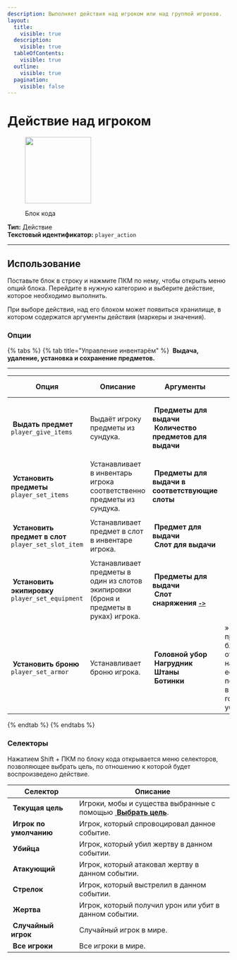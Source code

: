 ```yaml
---
description: Выполняет действия над игроком или над группой игроков.
layout:
  title:
    visible: true
  description:
    visible: true
  tableOfContents:
    visible: true
  outline:
    visible: true
  pagination:
    visible: false
---
```


# Действие над игроком

<figure><img src="../../../.gitbook/assets/cobblestone.png" alt="" width="150"><figcaption><p>Блок кода</p></figcaption></figure>

**Тип:** Действие\
**Текстовый идентификатор:** `player_action`

***

## Использование

Поставьте блок в строку и нажмите ПКМ по нему, чтобы открыть меню опций блока. Перейдите в нужную категорию и выберите действие, которое необходимо выполнить.

При выборе действия, над его блоком может появиться хранилище, в котором содержатся аргументы действия (маркеры и значения).

### Опции

{% tabs %}
{% tab title="Управление инвентарём" %}
<img src="../../../.gitbook/assets/chest.png" alt="" data-size="line"> **Выдача, удаление, установка и сохранение предметов.**

***

| Опция                                                                                                                                                              | Описание                                                                              | Аргументы                                                                                                                                                                                                                                                                                                                                                                                                                                                                                                                                                                             | Доп. сведения                                                                                    |
| ------------------------------------------------------------------------------------------------------------------------------------------------------------------ | ------------------------------------------------------------------------------------- | ------------------------------------------------------------------------------------------------------------------------------------------------------------------------------------------------------------------------------------------------------------------------------------------------------------------------------------------------------------------------------------------------------------------------------------------------------------------------------------------------------------------------------------------------------------------------------------- | ------------------------------------------------------------------------------------------------ |
| <p><img src="../../../.gitbook/assets/chest.png" alt="" data-size="line"> <strong>Выдать предмет</strong><br><code>player_give_items</code></p>                    | Выдаёт игроку предметы из сундука.                                                    | <p><a href="../arguments/item.md"><img src="../../../.gitbook/assets/item_frame.png" alt="" data-size="line"></a> <strong>Предметы для выдачи</strong><br><a href="../arguments/number.md"><img src="../../../.gitbook/assets/slime_ball.png" alt="" data-size="line"></a> <strong>Количество предметов для выдачи</strong></p>                                                                                                                                                                                                                                                       |                                                                                                  |
| <p><img src="../../../.gitbook/assets/ender_chest.png" alt="" data-size="line"> <strong>Установить предметы</strong><br><code>player_set_items</code></p>          | Устанавливает в инвентарь игрока соответственно предметы из сундука.                  | [<img src="../../../.gitbook/assets/item_frame.png" alt="" data-size="line">](../arguments/item.md) **Предметы для выдачи в соответствующие слоты**                                                                                                                                                                                                                                                                                                                                                                                                                                   |                                                                                                  |
| <p><img src="../../../.gitbook/assets/item_frame.png" alt="" data-size="line"> <strong>Установить предмет в слот</strong><br><code>player_set_slot_item</code></p> | Устанавливает предмет в слот в инвентаре игрока.                                      | <p><a href="../arguments/item.md"><img src="../../../.gitbook/assets/item_frame.png" alt="" data-size="line"></a> <strong>Предмет для выдачи</strong><br><a href="../arguments/number.md"><img src="../../../.gitbook/assets/slime_ball.png" alt="" data-size="line"></a> <strong>Слот для выдачи</strong></p>                                                                                                                                                                                                                                                                        |                                                                                                  |
| <p><img src="../../../.gitbook/assets/shield.png" alt="" data-size="line"> <strong>Установить экипировку</strong><br><code>player_set_equipment</code></p>         | Устанавливает предметы в один из слотов экипировки (броня и предметы в руках) игрока. | <p><a href="../arguments/item.md"><img src="../../../.gitbook/assets/item_frame.png" alt="" data-size="line"></a> <strong>Предметы для выдачи</strong><br><a href="../arguments/enum.md"><img src="../../../.gitbook/assets/heart_of_the_sea.png" alt="" data-size="line"></a> <strong>Слот снаряжения</strong> <a data-footnote-ref href="#user-content-fn-1"><strong><code>-></code></strong></a></p>                                                                                                                                                                               |                                                                                                  |
| <p><img src="../../../.gitbook/assets/iron_leggings.png" alt="" data-size="line"> <strong>Установить броню</strong><br><code>player_set_armor</code></p>           | Устанавливает броню игрока.                                                           | <p><a href="../arguments/item.md"><img src="../../../.gitbook/assets/item_frame.png" alt="" data-size="line"></a> <strong>Головной убор</strong><br><a href="../arguments/item.md"><img src="../../../.gitbook/assets/item_frame.png" alt="" data-size="line"></a> <strong>Нагрудник</strong><br><a href="../arguments/item.md"><img src="../../../.gitbook/assets/item_frame.png" alt="" data-size="line"></a> <strong>Штаны</strong><br><a href="../arguments/item.md"><img src="../../../.gitbook/assets/item_frame.png" alt="" data-size="line"></a> <strong>Ботинки</strong></p> | » Любой предмет или блок будет отображаться на голове, если положить его в слот головного убора. |
{% endtab %}
{% endtabs %}

### Селекторы

Нажатием Shift + ПКМ по блоку кода открывается меню селекторов, позволяющее выбрать цель, по отношению к которой будет воспроизведено действие.

| Селектор                                                                                          | Описание                                                                                                                                                 |
| ------------------------------------------------------------------------------------------------- | -------------------------------------------------------------------------------------------------------------------------------------------------------- |
| <img src="../../../.gitbook/assets/nether_star.gif" alt="" data-size="line"> **Текущая цель**     | Игроки, мобы и существа выбранные с помощью [<img src="../../../.gitbook/assets/purpur_block.png" alt="" data-size="line"> **Выбрать цель**](select.md). |
| <img src="../../../.gitbook/assets/potato.png" alt="" data-size="line"> **Игрок по умолчанию**    | Игрок, который спровоцировал данное событие.                                                                                                             |
| <img src="../../../.gitbook/assets/iron_sword.png" alt="" data-size="line"> **Убийца**            | Игрок, который убил жертву в данном событии.                                                                                                             |
| <img src="../../../.gitbook/assets/stone_sword.png" alt="" data-size="line"> **Атакующий**        | Игрок, который атаковал жертву в данном событии.                                                                                                         |
| <img src="../../../.gitbook/assets/bow.png" alt="" data-size="line"> **Стрелок**                  | Игрок, который выстрелил в данном событии.                                                                                                               |
| <img src="../../../.gitbook/assets/skeleton_skull.png" alt="" data-size="line"> **Жертва**        | Игрок, который получил урон или убит в данном событии.                                                                                                   |
| <img src="../../../.gitbook/assets/eye_of_ender.png" alt="" data-size="line"> **Случайный игрок** | Случайный игрок в мире.                                                                                                                                  |
| <img src="../../../.gitbook/assets/beacon.png" alt="" data-size="line"> **Все игроки**            | Все игроки в мире.                                                                                                                                       |

[^1]: * Основная рука
    * Второстепенная рука
    * Ботинки
    * Поножи
    * Нагрудник
    * Шлем
